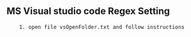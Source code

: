 ## MS Visual studio code Regex Setting

        1. open file vsOpenFolder.txt and follow instructions